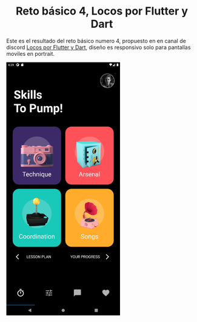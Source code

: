 <center><h1><b>Reto básico 4, Locos por Flutter y Dart</b></h1></center>

Este es el resultado del reto básico numero 4, propuesto en en canal de discord [Locos por Flutter y Dart](https://discord.gg/KkY42c7AGV), diseño es responsivo solo para pantallas moviles en portrait.

<img src='assets/resultado_final.png' width='300'></img>